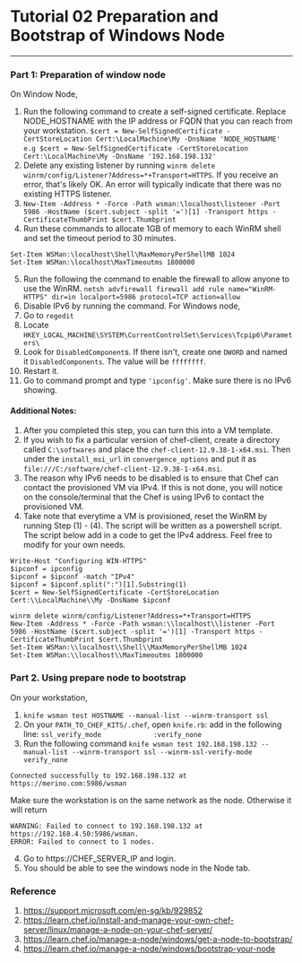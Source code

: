 # Tutorial 02 Preparation and Bootstrap of Windows Node
------

### Part 1: Preparation of window node

On Window Node,
1. Run the following command to create a self-signed certificate. Replace NODE_HOSTNAME with the IP address or FQDN that you can reach from your workstation.
`$cert = New-SelfSignedCertificate -CertStoreLocation Cert:\LocalMachine\My -DnsName 'NODE_HOSTNAME'`
`e.g $cert = New-SelfSignedCertificate -CertStoreLocation Cert:\LocalMachine\My -DnsName '192.168.198.132'`
2. Delete any existing listener by running `winrm delete winrm/config/Listener?Address=*+Transport=HTTPS`. If you receive an error, that's likely OK. An error will typically indicate that there was no existing HTTPS listener.
3. `New-Item -Address * -Force -Path wsman:\localhost\listener -Port 5986 -HostName ($cert.subject -split '=')[1] -Transport https -CertificateThumbPrint $cert.Thumbprint`
4. Run these commands to allocate 1GB of memory to each WinRM shell and set the timeout period to 30 minutes.
```
Set-Item WSMan:\localhost\Shell\MaxMemoryPerShellMB 1024
Set-Item WSMan:\localhost\MaxTimeoutms 1800000
```
5. Run the following the command to enable the firewall to allow anyone to use the WinRM. `netsh advfirewall firewall add rule name="WinRM-HTTPS" dir=in localport=5986 protocol=TCP action=allow`
6. Disable IPv6 by running the command.
For Windows node,
  1. Go to `regedit`
  2. Locate `HKEY_LOCAL_MACHINE\SYSTEM\CurrentControlSet\Services\Tcpip6\Parameters\`
  3. Look for `DisabledComponent`s. If there isn't, create one `DWORD` and named it `DisabledComponents`. The value will be `ffffffff`.
  4. Restart it.
  5. Go to command prompt and type `'ipconfig'`. Make sure there is no IPv6 showing.

#### Additional Notes:
1. After you completed this step, you can turn this into a VM template.
2. If you wish to fix a particular version of chef-client, create a directory called `C:\softwares` and place the `chef-client-12.9.38-1-x64.msi`. Then under the `install_msi_url` in `convergence_options` and put it as `file:///C:/software/chef-client-12.9.38-1-x64.msi`.
3. The reason why IPv6 needs to be disabled is to ensure that Chef can contact the provisioned VM via IPv4. If this is not done, you will notice on the console/terminal that the Chef is using IPv6 to contact the provisioned VM.
4. Take note that everytime a VM is provisioned, reset the WinRM by running Step (1) - (4). The script will be written as a powershell script.  The script below add in a code to get the IPv4 address. Feel free to modify for your own needs.

```
Write-Host "Configuring WIN-HTTPS"
$ipconf = ipconfig
$ipconf = $ipconf -match "IPv4"
$ipconf = $ipconf.split(":")[1].Substring(1)
$cert = New-SelfSignedCertificate -CertStoreLocation Cert:\\LocalMachine\\My -DnsName $ipconf

winrm delete winrm/config/Listener?Address=*+Transport=HTTPS
New-Item -Address * -Force -Path wsman:\\localhost\\listener -Port 5986 -HostName ($cert.subject -split '=')[1] -Transport https -CertificateThumbPrint $cert.Thumbprint
Set-Item WSMan:\\localhost\\Shell\\MaxMemoryPerShellMB 1024
Set-Item WSMan:\\localhost\\MaxTimeoutms 1800000
```

### Part 2. Using prepare node to bootstrap

On your workstation,
1. `knife wsman test HOSTNAME --manual-list --winrm-transport ssl`
2. On your `PATH_TO_CHEF_KITS/.chef`, open `knife.rb`:
add in the following line:
`ssl_verify_mode			 :verify_none`
3. Run the following command
`knife wsman test 192.168.198.132 --manual-list --winrm-transport ssl --winrm-ssl-verify-mode verify_none`
```
Connected successfully to 192.168.198.132 at https://merino.com:5986/wsman
```
Make sure the workstation is on the same network as the node. Otherwise it will return
```
WARNING: Failed to connect to 192.168.198.132 at https://192.168.4.50:5986/wsman.
ERROR: Failed to connect to 1 nodes.
```

4. Go to https://CHEF_SERVER_IP and login.
5. You should be able to see the windows node in the Node tab.


### Reference
1. https://support.microsoft.com/en-sg/kb/929852
2. https://learn.chef.io/install-and-manage-your-own-chef-server/linux/manage-a-node-on-your-chef-server/
3. https://learn.chef.io/manage-a-node/windows/get-a-node-to-bootstrap/
4. https://learn.chef.io/manage-a-node/windows/bootstrap-your-node
